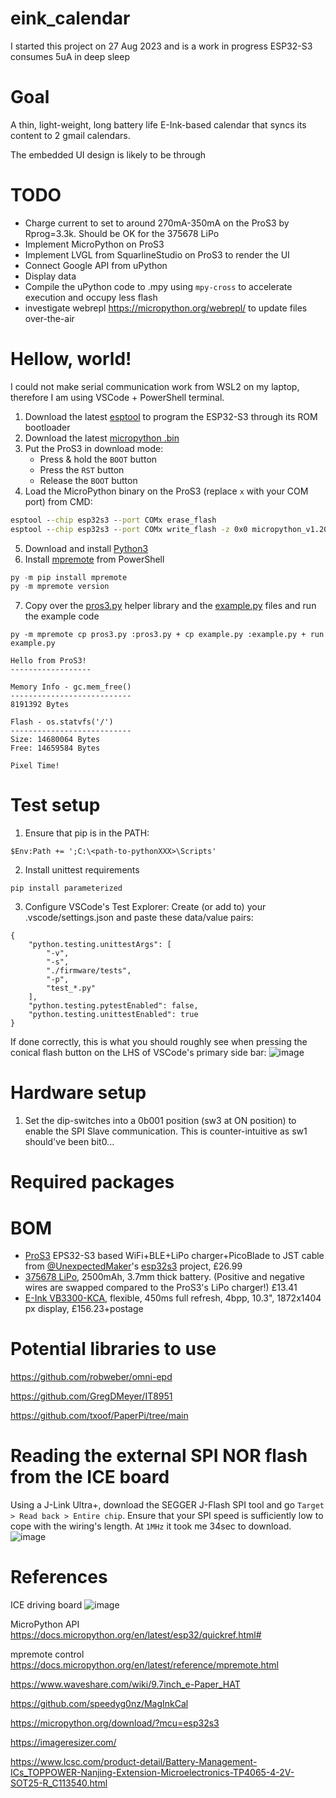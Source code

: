 # eink_calendar
I started this project on 27 Aug 2023 and is a work in progress
ESP32-S3 consumes 5uA in deep sleep

# Goal
A thin, light-weight, long battery life E-Ink-based calendar that syncs its content to 2 gmail calendars.

The embedded UI design is likely to be through 

# TODO
- Charge current to set to around 270mA-350mA on the ProS3 by Rprog=3.3k. Should be OK for the 375678 LiPo
- Implement MicroPython on ProS3
- Implement LVGL from SquarlineStudio on ProS3 to render the UI
- Connect Google API from uPython
- Display data
- Compile the uPython code to .mpy using `mpy-cross` to accelerate execution and occupy less flash
- investigate webrepl https://micropython.org/webrepl/ to update files over-the-air

# Hellow, world!
I could not make serial communication work from WSL2 on my laptop, therefore I am using VSCode + PowerShell terminal.
1. Download the latest [esptool](https://github.com/espressif/esptool/releases/tag/v4.6.2) to program the ESP32-S3 through its ROM bootloader
2. Download the latest [micropython .bin](https://micropython.org/download/UM_PROS3/)
3. Put the ProS3 in download mode:
   - Press & hold the `BOOT` button
   - Press the `RST` button
   - Release the `BOOT` button
4. Load the MicroPython binary on the ProS3 (replace `x` with your COM port) from CMD:
```cmd
esptool --chip esp32s3 --port COMx erase_flash
esptool --chip esp32s3 --port COMx write_flash -z 0x0 micropython_v1.20.0.bin
```
5. Download and install [Python3](https://www.python.org/downloads/)
6. Install [mpremote](https://pypi.org/project/mpremote/) from PowerShell
```PowerShell
py -m pip install mpremote
py -m mpremote version
```
7. Copy over the [pros3.py](https://github.com/UnexpectedMaker/esp32s3/blob/main/code/micropython/helper%20libraries/pros3/pros3.py) helper library and the [example.py](https://github.com/UnexpectedMaker/esp32s3/blob/main/code/micropython/helper%20libraries/pros3/example.py) files and run the example code
```
py -m mpremote cp pros3.py :pros3.py + cp example.py :example.py + run example.py

Hello from ProS3!
------------------

Memory Info - gc.mem_free()
---------------------------
8191392 Bytes

Flash - os.statvfs('/')
---------------------------
Size: 14680064 Bytes
Free: 14659584 Bytes

Pixel Time!
```

# Test setup
1. Ensure that pip is in the PATH:
```
$Env:Path += ';C:\<path-to-pythonXXX>\Scripts'
```
2. Install unittest requirements
```
pip install parameterized
```
3. Configure VSCode's Test Explorer:
Create (or add to) your .vscode/settings.json and paste these data/value pairs:
```
{
    "python.testing.unittestArgs": [
        "-v",
        "-s",
        "./firmware/tests",
        "-p",
        "test_*.py"
    ],
    "python.testing.pytestEnabled": false,
    "python.testing.unittestEnabled": true
}
```
If done correctly, this is what you should roughly see when pressing the conical flash button on the LHS of VSCode's primary side bar:
![image](https://github.com/davidanderle/eink_calendar/assets/17354704/4780c91f-caff-4769-8716-3f894de77eec)

# Hardware setup
1. Set the dip-switches into a 0b001 position (sw3 at ON position) to enable the SPI Slave communication. This is counter-intuitive as sw1 should've been bit0...

# Required packages

# BOM
- [ProS3](https://www.amazon.co.uk/gp/product/B09X22YBG7/ref=ewc_pr_img_2?smid=AGX9N6DGNRN2Q&psc=1) EPS32-S3 based WiFi+BLE+LiPo charger+PicoBlade to JST cable from [@UnexpectedMaker](https://github.com/UnexpectedMaker)'s [esp32s3](https://github.com/UnexpectedMaker/esp32s3) project, £26.99
- [375678 LiPo](https://www.aliexpress.com/item/1005004946019552.html?spm=a2g0o.cart.0.0.d80e38daNEjZz4&mp=1#nav-specification), 2500mAh, 3.7mm thick battery. (Positive and negative wires are swapped compared to the ProS3's LiPo charger!) £13.41
- [E-Ink VB3300-KCA](https://www.waveshare.com/product/displays/e-paper/epaper-1/10.3inch-e-paper-d.htm?___SID=U), flexible, 450ms full refresh, 4bpp, 10.3", 1872x1404 px display, £156.23+postage

# Potential libraries to use

https://github.com/robweber/omni-epd

https://github.com/GregDMeyer/IT8951

https://github.com/txoof/PaperPi/tree/main

# Reading the external SPI NOR flash from the ICE board
Using a J-Link Ultra+, download the SEGGER J-Flash SPI tool and go `Target > Read back > Entire chip`. Ensure that your SPI speed is sufficiently low to cope with the wiring's length. At `1MHz` it took me 34sec to download.
![image](https://github.com/davidanderle/eink_calendar/assets/17354704/6486e221-4802-4124-b2e9-9e668b6178bf)


# References

ICE driving board
![image](https://github.com/davidanderle/eink_calendar/assets/17354704/14772f9d-02dd-4990-bba2-ac562887a5ad)

MicroPython API
https://docs.micropython.org/en/latest/esp32/quickref.html#

mpremote control
https://docs.micropython.org/en/latest/reference/mpremote.html

https://www.waveshare.com/wiki/9.7inch_e-Paper_HAT

https://github.com/speedyg0nz/MagInkCal

https://micropython.org/download/?mcu=esp32s3

https://imageresizer.com/

https://www.lcsc.com/product-detail/Battery-Management-ICs_TOPPOWER-Nanjing-Extension-Microelectronics-TP4065-4-2V-SOT25-R_C113540.html

